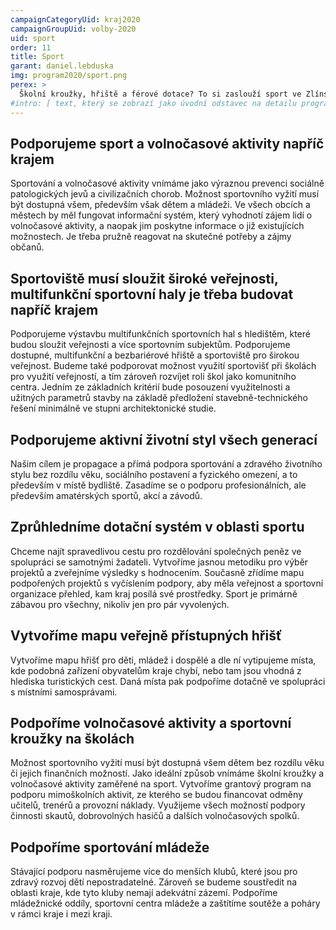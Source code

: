 ```yaml
---
campaignCategoryUid: kraj2020
campaignGroupUid: volby-2020
uid: sport
order: 11
title: Sport
garant: daniel.lebduska 
img: program2020/sport.png
perex: >
  Školní kroužky, hřiště a férové dotace? To si zaslouží sport ve Zlínském kraji. Podpoříme sportovní vyžití u těch nejmenších, ale i seniorů.
#intro: [ text, který se zobrazí jako úvodní odstavec na detailu programového bodu ]
---
```

## Podporujeme sport a volnočasové aktivity napříč krajem
Sportování a volnočasové aktivity vnímáme jako výraznou prevenci sociálně patologických jevů a civilizačních chorob. Možnost sportovního vyžití musí být dostupná všem, především však dětem a mládeži. Ve všech obcích a městech by měl fungovat informační systém, který vyhodnotí zájem lidí o volnočasové aktivity, a naopak jim poskytne informace o již existujících možnostech. Je třeba pružně reagovat na skutečné potřeby a zájmy občanů.

## Sportoviště musí sloužit široké veřejnosti, multifunkční sportovní haly je třeba budovat napříč krajem
Podporujeme výstavbu multifunkčních sportovních hal s hledištěm, které budou sloužit veřejnosti a více sportovním subjektům. Podporujeme dostupné, multifunkční a bezbariérové hřiště a sportoviště pro širokou veřejnost. Budeme také podporovat možnost využití sportovišť při školách pro využití veřejností, a tím zároveň rozvíjet roli škol jako komunitního centra. Jedním ze základních kritérií bude posouzení využitelnosti a užitných parametrů stavby na základě předložení stavebně-technického řešení minimálně ve stupni architektonické studie.

## Podporujeme aktivní životní styl všech generací
Našim cílem je propagace a přímá podpora sportování a zdravého životního stylu bez rozdílu věku, sociálního postavení a fyzického omezení, a to především v místě bydliště. Zasadíme se o podporu profesionálních, ale především amatérských sportů, akcí a závodů.

## Zprůhledníme dotační systém v oblasti sportu
Chceme najít spravedlivou cestu pro rozdělování společných peněz ve spolupráci se samotnými žadateli. Vytvoříme jasnou metodiku pro výběr projektů a zveřejníme výsledky s hodnocením. Současně zřídíme mapu podpořených projektů s vyčíslením podpory, aby měla veřejnost a sportovní organizace přehled, kam kraj posílá své prostředky. Sport je primárně zábavou pro všechny, nikoliv jen pro pár vyvolených.

## Vytvoříme mapu veřejně přístupných hřišť
Vytvoříme mapu hřišť pro děti, mládež i dospělé a dle ní vytipujeme místa, kde podobná zařízení obyvatelům kraje chybí, nebo tam jsou vhodná z hlediska turistických cest. Daná místa pak podpoříme dotačně ve spolupráci s místními samosprávami.

## Podpoříme volnočasové aktivity a sportovní kroužky na školách
Možnost sportovního vyžití musí být dostupná všem dětem bez rozdílu věku či jejich finančních možností. Jako ideální způsob vnímáme školní kroužky a volnočasové aktivity zaměřené na sport. Vytvoříme grantový program na podporu mimoškolních aktivit, ze kterého se budou financovat odměny učitelů, trenérů a provozní náklady. Využijeme všech možností podpory činnosti skautů, dobrovolných hasičů a dalších volnočasových spolků.

## Podpoříme sportování mládeže
Stávající podporu nasměrujeme více do menších klubů, které jsou pro zdravý rozvoj dětí nepostradatelné. Zároveň se budeme soustředit na oblasti kraje, kde tyto kluby nemají adekvátní zázemí. Podpoříme mládežnické oddíly, sportovní centra mládeže a zaštítíme soutěže a poháry v rámci kraje i mezi kraji.
